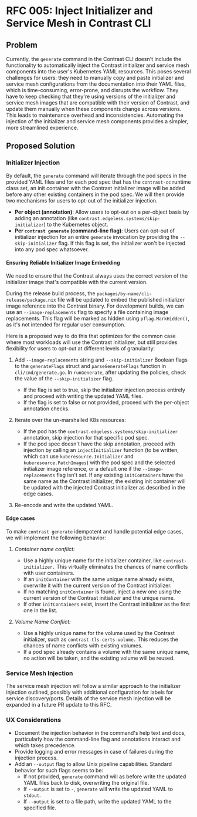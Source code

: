 # RFC 005: Inject Initializer and Service Mesh in Contrast CLI

## Problem

Currently, the `generate` command in the Contrast CLI doesn't include the functionality to automatically inject the Contrast initializer and service mesh components into the user's Kubernetes YAML resources. This poses several challenges for users: they need to manually copy and paste initializer and service mesh configurations from the documentation into their YAML files, which is time-consuming, error-prone, and disrupts the workflow. They have to keep checking that they're using versions of the initializer and service mesh images that are compatible with their version of Contrast, and update them manually when these components change across versions. This leads to maintenance overhead and inconsistencies. Automating the injection of the initializer and service mesh components provides a simpler, more streamlined experience.

## Proposed Solution

### Initializer Injection

 By default, the `generate` command will iterate through the pod specs in the provided YAML files and for each pod spec that has the `contrast-cc` runtime class set, an init container with the Contrast initializer image will be added before any other existing containers in the pod spec.
 We will then provide two mechanisms for users to opt-out of the initializer injection.

- **Per object (annotation)**: Allow users to opt-out on a per-object basis by adding an annotation (like `contrast.edgeless.systems/skip-initializer`) to the Kubernetes object.
- **Per `contrast generate` (command-line flag)**: Users can opt-out of initializer injection for an entire `generate` invocation by providing the `--skip-initializer` flag. If this flag is set, the initializer won't be injected into any pod spec whatsoever.

#### Ensuring Reliable Initializer Image Embedding

  We need to ensure that the Contrast always uses the correct version of the initializer image that's compatible with the current version.

During the release build process, the `packages/by-name/cli-release/package.nix` file will be updated to embed the published initializer image reference into the Contrast binary. For development builds, we can use an `--image-replacements` flag to specify a file containing image replacements. This flag will be marked as hidden using `pflag.MarkHidden()`, as it's not intended for regular user consumption.

Here is a proposed way to do this that optimizes for the common case where most workloads will use the Contrast initializer, but still provides flexibility for users to opt-out at different levels of granularity:

1. Add `--image-replacements` string and `--skip-initializer` Boolean flags to the `generateFlags` struct and `parseGenerateFlags` function in `cli/cmd/generate.go`. In `runGenerate`, after updating the policies, check the value of the `--skip-initializer` flag.

   - If the flag is set to true, skip the initializer injection process entirely and proceed with writing the updated YAML files.
   - If the flag is set to false or not provided, proceed with the per-object annotation checks.

2. Iterate over the un-marshalled K8s resources:

   - If the pod has the `contrast.edgeless.systems/skip-initializer` annotation, skip injection for that specific pod spec.
   - If the pod spec doesn't have the skip annotation, proceed with injection by calling an `injectInitializer` function (to be written, which can use `kuberesource.Initializer` and `kuberesource.PatchImages`) with the pod spec and the selected initializer image reference, or a default one if the `--image-replacements` flag isn't set. If any existing `initContainers` have the same name as the Contrast initializer, the existing init container will be updated with the injected Contrast initializer as described in the edge cases.

3. Re-encode and write the updated YAML.

#### Edge cases

To make `contrast generate` idempotent and handle potential edge cases, we will implement the following behavior:

1. *Container name conflict:*
   - Use a highly unique name for the initializer container, like `contrast-initializer.` This virtually eliminates the chances of name conflicts with user containers.
   - If an `initContainer` with the same unique name already exists, overwrite it with the current version of the Contrast initializer.
   - If no matching `initContainer` is found, inject a new one using the current version of the Contrast initializer and the unique name.
   - If other `initContainers` exist, insert the Contrast initializer as the first one in the list.

2. *Volume Name Conflict:*
   - Use a highly unique name for the volume used by the Contrast initializer, such as `contrast-tls-certs-volume.` This reduces the chances of name conflicts with existing volumes.
   - If a pod spec already contains a volume with the same unique name, no action will be taken, and the existing volume will be reused.

### Service Mesh Injection

The service mesh injection will follow a similar approach to the initializer injection outlined, possibly with additional configuration for labels for service discovery/ports. Details of the service mesh injection will be expanded in a future PR update to this RFC.

### UX Considerations

- Document the injection behavior in the command's help text and docs,  particularly how the command-line flag and annotations interact and which takes precedence.
- Provide logging and error messages in case of failures during the injection process.
- Add an `--output` flag to allow Unix pipeline capabilities. Standard behavior for such flags seems to be:
  - If not provided, `generate` command will as before write the updated YAML files back to disk, overwriting the original file.
  - If `--output` is set to `-`, `generate`  will write the updated YAML to `stdout`.
  - If `--output` is set to a file path, write the updated YAML to the specified file.
